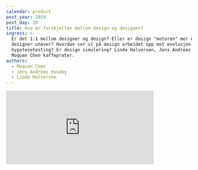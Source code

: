 ```yaml
---
calendar: product
post_year: 2019
post_day: 20
title: Hva er forskjellen mellom design og designer?
ingress: >-
  Er det 1:1 mellom designer og design? Eller er design "motoren" mer enn det en
  designer utøver? Hvordan ser vi på design arbeidet opp mot evolusjon og
  hypotesetesting? Er design simulering? Linda Halvorsen, Jens Andreas Huseby og
  Moquan Chen kaffeprater.
authors:
  - Moquan Chen
  - Jens Andreas Huseby
  - Linda Halvorsen
---
```

<iframe src="https://anchor.fm/kaffeprathosbekk/embed/episodes/--e94b67" height="200px" width="400px" frameborder="0" scrolling="no"></iframe>
